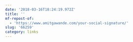 ```yaml
---
date: '2018-03-16T18:24:19.972Z'
title: ''
mf-repost-of:
  - 'https://www.amitgawande.com/your-social-signature/'
slug: '66259'
category: links
---
```

